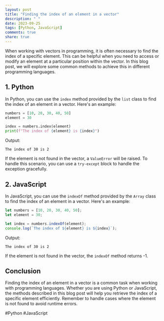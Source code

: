 ```yaml
---
layout: post
title: "Finding the index of an element in a vector"
description: " "
date: 2023-09-25
tags: [Python, JavaScript]
comments: true
share: true
---
```


When working with vectors in programming, it is often necessary to find the index of a specific element. This can be helpful when you need to access or modify an element at a particular position within the vector. In this blog post, we will explore some common methods to achieve this in different programming languages.

## 1. Python

In Python, you can use the `index` method provided by the `list` class to find the index of an element in a vector. Here's an example:

```python
numbers = [10, 20, 30, 40, 50]
element = 30

index = numbers.index(element)
print(f"The index of {element} is {index}")
```

Output:
```
The index of 30 is 2
```

If the element is not found in the vector, a `ValueError` will be raised. To handle this scenario, you can use a `try-except` block to handle the exception gracefully.

## 2. JavaScript

In JavaScript, you can use the `indexOf` method provided by the `Array` class to find the index of an element in a vector. Here's an example:

```javascript
let numbers = [10, 20, 30, 40, 50];
let element = 30;

let index = numbers.indexOf(element);
console.log(`The index of ${element} is ${index}`);
```

Output:
```
The index of 30 is 2
```

If the element is not found in the vector, the `indexOf` method returns -1.

## Conclusion

Finding the index of an element in a vector is a common task when working with programming languages. Whether you are using Python or JavaScript, the methods described in this blog post will help you retrieve the index of a specific element efficiently. Remember to handle cases where the element is not found to avoid runtime errors.

#Python #JavaScript